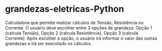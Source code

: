 # grandezas-eletricas-Python
Calculadora que permite realizar cálculos de Tensão, Resistência ou Corrente. O usuário deve escolher entre 3 opções de grandeza: Opção 1 (calcula Tensão), Opção 2 (calcula Resistência), Opção 3 (calcula Corrente). Após escolher a opção, o usuário irá informar o valor das outras grandezas e irá ser executado os cálculos. 
